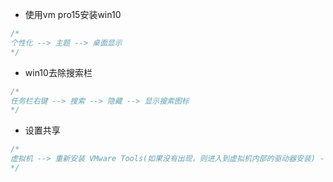 - 使用vm pro15安装win10

```js
/*
个性化 --> 主题 --> 桌面显示
*/
```

- win10去除搜索栏

```js
/*
任务栏右键 --> 搜索 --> 隐藏 --> 显示搜索图标
*/
```

- 设置共享

```js
/*
虚拟机 --> 重新安装 VMware Tools(如果没有出现，则进入到虚拟机内部的驱动器安装) --> 虚拟机 --> 设置 --> 选项 --> 共享文件夹 --> 总是启动&&在 Windows 客户机中映射为网络驱动器&&添加 --> 选择好对应的路径
*/
```

